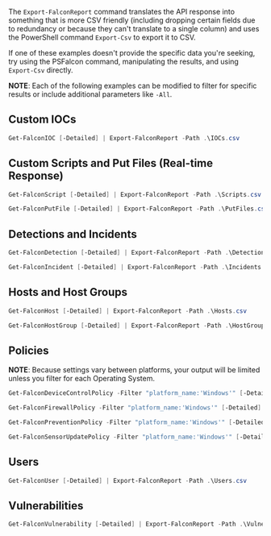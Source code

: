 The `Export-FalconReport` command translates the API response into something that is more CSV friendly (including dropping certain fields due to redundancy or because they can't translate to a single column) and uses the PowerShell command `Export-Csv` to export it to CSV.

If one of these examples doesn't provide the specific data you're seeking, try using the PSFalcon command, manipulating the results, and using `Export-Csv` directly.

**NOTE**: Each of the following examples can be modified to filter for specific results or include additional parameters like `-All`.

## Custom IOCs

```powershell
Get-FalconIOC [-Detailed] | Export-FalconReport -Path .\IOCs.csv
```

## Custom Scripts and Put Files (Real-time Response)

```powershell
Get-FalconScript [-Detailed] | Export-FalconReport -Path .\Scripts.csv
```
```powershell
Get-FalconPutFile [-Detailed] | Export-FalconReport -Path .\PutFiles.csv
```

## Detections and Incidents

```powershell
Get-FalconDetection [-Detailed] | Export-FalconReport -Path .\Detections.csv
```
```powershell
Get-FalconIncident [-Detailed] | Export-FalconReport -Path .\Incidents.csv
```

## Hosts and Host Groups

```powershell
Get-FalconHost [-Detailed] | Export-FalconReport -Path .\Hosts.csv
```
```powershell
Get-FalconHostGroup [-Detailed] | Export-FalconReport -Path .\HostGroups.csv
```

## Policies

**NOTE**: Because settings vary between platforms, your output will be limited unless you filter for each Operating System.

```powershell
Get-FalconDeviceControlPolicy -Filter "platform_name:'Windows'" [-Detailed] | Export-FalconReport -Path .\DeviceControlPolicies.csv
```
```powershell
Get-FalconFirewallPolicy -Filter "platform_name:'Windows'" [-Detailed] | Export-FalconReport -Path .\FirewallPolicies.csv
```
```powershell
Get-FalconPreventionPolicy -Filter "platform_name:'Windows'" [-Detailed] | Export-FalconReport -Path .\PreventionPolicies.csv
```
```powershell
Get-FalconSensorUpdatePolicy -Filter "platform_name:'Windows'" [-Detailed] | Export-FalconReport -Path .\SensorUpdatePolicies.csv
```

## Users

```powershell
Get-FalconUser [-Detailed] | Export-FalconReport -Path .\Users.csv
```

## Vulnerabilities

```powershell
Get-FalconVulnerability [-Detailed] | Export-FalconReport -Path .\Vulnerabilities.csv
```
